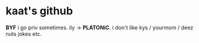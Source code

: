 # kaat's github


**BYF** i go priv sometimes. ily → **PLATONiC**. i don't like kys / yourmom / deez nuts jokes etc.
